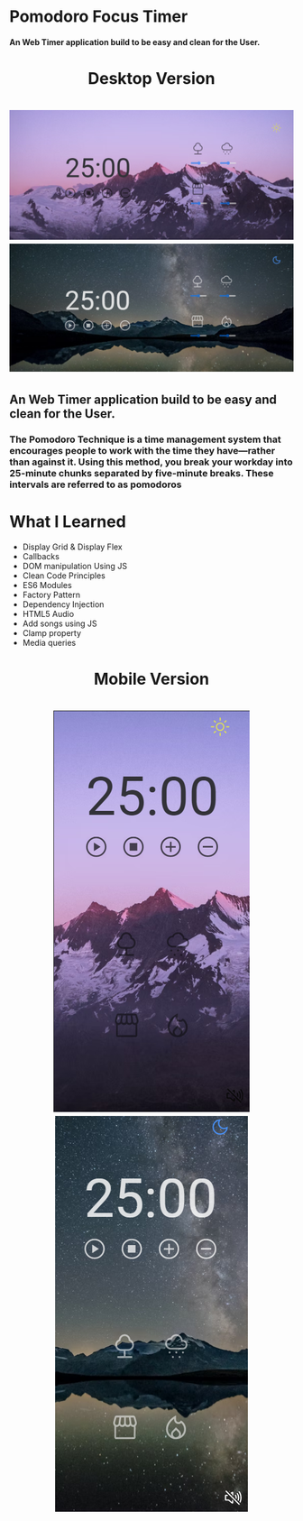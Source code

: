 ﻿# Pomodoro Focus Timer 
 #### An Web Timer application build to be easy and clean for the User.
 
 <h1 align="center">Desktop Version</h1>
 <h1 align="center" display="flex">
  <img alt="Destop-light-version" title="#DESKTOP" src="./images/desktop1.png" />
   <img alt="Destop-dark-version" title="#DESKTOP" src="./images/desktop2.png" />
</h1>


## An Web Timer application build to be easy and clean for the User.
### The Pomodoro Technique is a time management system that encourages people to work with the time they have—rather than against it. Using this method, you break your workday into 25-minute chunks separated by five-minute breaks. These intervals are referred to as pomodoros

# What I Learned
<!--ts-->
* Display Grid & Display Flex
* Callbacks
* DOM manipulation Using JS
* Clean Code Principles
* ES6 Modules
* Factory Pattern
* Dependency Injection
* HTML5 Audio
* Add songs using JS
* Clamp property
* Media queries

 <h1 align="center">Mobile Version</h1>
<h1 align="center "display="flex">
  <img alt="Destop-light-version" title="#DESKTOP" src="./images/mobile1.png" />
   <img alt="Destop-dark-version" title="#DESKTOP" src="./images/mobile2.png" />
</h1>
